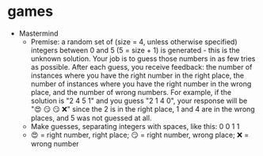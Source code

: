 # games
* Mastermind
  * Premise: a random set of (size = 4, unless otherwise specified) integers between 0 and 5 (5 = size + 1) is generated - this is the unknown solution. Your job is to guess those numbers in as few tries as possible. After each guess, you receive feedback: the number of instances where you have the right number in the right place, the number of instances where you have the right number in the wrong place, and the number of wrong numbers. For example, if the solution is "2 4 5 1" and you guess "2 1 4 0", your response will be "😍 😏 😏 ❌" since the 2 is in the right place, 1 and 4 are in the wrong places, and 5 was not guessed at all.
  * Make guesses, separating integers with spaces, like this: 0 0 1 1
  * 😍 = right number, right place; 😏 = right number, wrong place; ❌ = wrong number
